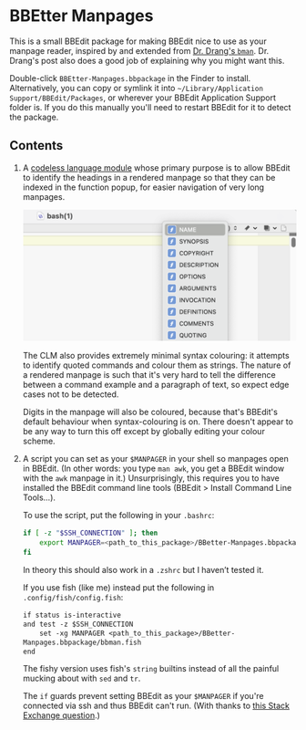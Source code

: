 # BBEtter Manpages

This is a small BBEdit package for making BBEdit nice to use as your manpage reader, inspired by and extended from [Dr. Drang's `bman`][drang]. Dr. Drang's post also does a good job of explaining why you might want this.

[drang]: https://leancrew.com/all-this/2022/03/last-man-standing/

Double-click `BBEtter-Manpages.bbpackage` in the Finder to install. Alternatively, you can copy or symlink it into `~/Library/Application Support/BBEdit/Packages`, or wherever your BBEdit Application Support folder is. If you do this manually you'll need to restart BBEdit for it to detect the package.

## Contents

1. A [codeless language module][clm] whose primary purpose is to allow BBEdit to identify the headings in a rendered manpage so that they can be indexed in the function popup, for easier navigation of very long manpages.

   <img src="function_popup.png" width="512" />
   
   The CLM also provides extremely minimal syntax colouring: it attempts to identify quoted commands and colour them as strings. The nature of a rendered manpage is such that it's very hard to tell the difference between a command example and a paragraph of text, so expect edge cases not to be detected. 
   
   Digits in the manpage will also be coloured, because that's BBEdit's default behaviour when syntax-colouring is on. There doesn't appear to be any way to turn this off except by globally editing your colour scheme.
   
[clm]: https://www.barebones.com/support/develop/clm.html

2. A script you can set as your `$MANPAGER` in your shell so manpages open in BBEdit. (In other words: you type `man awk`, you get a BBEdit window with the `awk` manpage in it.) Unsurprisingly, this requires you to have installed the BBEdit command line tools (BBEdit &gt; Install Command Line Tools…).

   To use the script, put the following in your `.bashrc`:

   ```sh
   if [ -z "$SSH_CONNECTION" ]; then
       export MANPAGER=<path_to_this_package>/BBetter-Manpages.bbpackage/bbman.sh
   fi
   ```
   
   In theory this should also work in a `.zshrc` but I haven’t tested it.

   If you use fish (like me) instead put the following in `.config/fish/config.fish`:

   ```fish
   if status is-interactive
   and test -z $SSH_CONNECTION
	   set -xg MANPAGER <path_to_this_package>/BBetter-Manpages.bbpackage/bbman.fish
   end
   ```
   
   The fishy version uses fish's `string` builtins instead of all the painful mucking about with `sed` and `tr`.
   
   The `if` guards prevent setting BBEdit as your `$MANPAGER` if you're connected via ssh and thus BBEdit can't run. (With thanks to [this Stack Exchange question][stack].)
   
[stack]: https://unix.stackexchange.com/questions/9605/how-can-i-detect-if-the-shell-is-controlled-from-ssh
